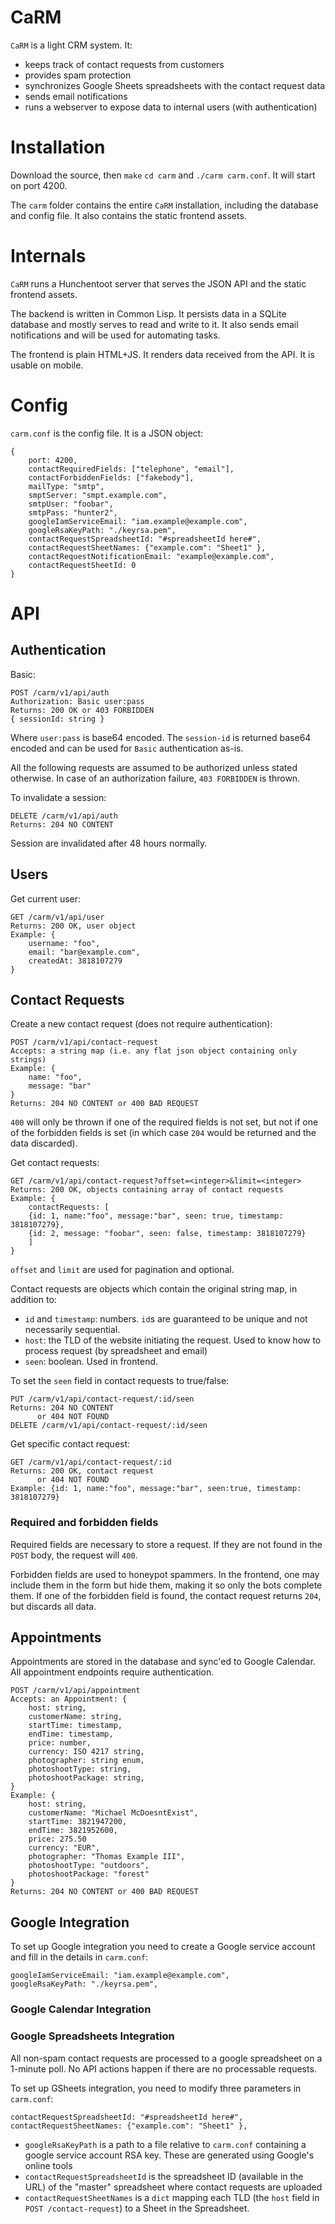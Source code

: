# CaRM

`CaRM` is a light CRM system. It:

* keeps track of contact requests from customers
* provides spam protection
* synchronizes Google Sheets spreadsheets with the contact request data
* sends email notifications
* runs a webserver to expose data to internal users (with authentication)

# Installation

Download the source, then `make` `cd carm` and `./carm carm.conf`. It will start on port 4200.

The `carm` folder contains the entire `CaRM` installation, including the database and config file.
It also contains the static frontend assets.

# Internals

`CaRM` runs a Hunchentoot server that serves the JSON API and the static frontend assets. 

The backend is written in Common Lisp. It persists data in a SQLite database and mostly serves to read
and write to it. It also sends email notifications and will be used for automating tasks.

The frontend is plain HTML+JS. It renders data received from the API. It is usable on mobile.

# Config

`carm.conf` is the config file. It is a JSON object:

	{
		port: 4200,
		contactRequiredFields: ["telephone", "email"],
		contactForbiddenFields: ["fakebody"],
		mailType: "smtp",
		smptServer: "smpt.example.com",
		smtpUser: "foobar",
		smtpPass: "hunter2",
		googleIamServiceEmail: "iam.example@example.com",
		googleRsaKeyPath: "./keyrsa.pem",
		contactRequestSpreadsheetId: "#spreadsheetId here#",
		contactRequestSheetNames: {"example.com": "Sheet1" },
		contactRequestNotificationEmail: "example@example.com",
		contactRequestSheetId: 0
	}

# API

## Authentication

Basic:

	POST /carm/v1/api/auth
	Authorization: Basic user:pass
	Returns: 200 OK or 403 FORBIDDEN
	{ sessionId: string }
	
Where `user:pass` is base64 encoded. The `session-id` is returned base64 encoded and can be used for `Basic`
authentication as-is. 

All the following requests are assumed to be authorized unless stated otherwise. In case of an authorization
failure, `403 FORBIDDEN` is thrown.

To invalidate a session:

	DELETE /carm/v1/api/auth
	Returns: 204 NO CONTENT
	
Session are invalidated after 48 hours normally.

## Users

Get current user:

	GET /carm/v1/api/user
	Returns: 200 OK, user object
	Example: {
		username: "foo",
		email: "bar@example.com",
		createdAt: 3818107279
	}

## Contact Requests

Create a new contact request (does not require authentication):

	POST /carm/v1/api/contact-request
	Accepts: a string map (i.e. any flat json object containing only strings)
	Example: {
		name: "foo",
		message: "bar"
	}
	Returns: 204 NO CONTENT or 400 BAD REQUEST
	
`400` will only be thrown if one of the required fields is not set, but not if one of the forbidden fields is
set (in which case `204` would be returned and the data discarded).

Get contact requests:

	GET /carm/v1/api/contact-request?offset=<integer>&limit=<integer>
	Returns: 200 OK, objects containing array of contact requests
	Example: {
		contactRequests: [ 
		{id: 1, name:"foo", message:"bar", seen: true, timestamp: 3818107279}, 
		{id: 2, message: "foobar", seen: false, timestamp: 3818107279} 
		]
	}

`offset` and `limit` are used for pagination and optional.
	
Contact requests are objects which contain the original string map, in addition to:

* `id` and `timestamp`: numbers. `id`s are guaranteed to be unique and not necessarily sequential.
* `host`: the TLD of the website initiating the request. Used to know how to process request (by spreadsheet and email)
* `seen`: boolean. Used in frontend.

To set the `seen` field in contact requests to true/false:

	PUT /carm/v1/api/contact-request/:id/seen
	Returns: 204 NO CONTENT
	      or 404 NOT FOUND
	DELETE /carm/v1/api/contact-request/:id/seen
	

Get specific contact request:

	GET /carm/v1/api/contact-request/:id
	Returns: 200 OK, contact request
	      or 404 NOT FOUND
	Example: {id: 1, name:"foo", message:"bar", seen:true, timestamp: 3818107279}

### Required and forbidden fields

Required fields are necessary to store a request. If they are not found in the `POST` body, the request will `400`.

Forbidden fields are used to honeypot spammers. In the frontend, one may include them in the form but hide them,
making it so only the bots complete them. If one of the forbidden field is found, the contact request returns `204`,
but discards all data.

## Appointments

Appointments are stored in the database and sync'ed to Google Calendar.
All appointment endpoints require authentication.

	POST /carm/v1/api/appointment
	Accepts: an Appointment: {
		host: string,
		customerName: string,
		startTime: timestamp,
		endTime: timestamp,
		price: number,
		currency: ISO 4217 string,
		photographer: string enum,
		photoshootType: string,
		photoshootPackage: string,
	}
	Example: {
		host: string,
		customerName: "Michael McDoesntExist",
		startTime: 3821947200,
		endTime: 3821952600,
		price: 275.50
		currency: "EUR",
		photographer: "Thomas Example III",
		photoshootType: "outdoors",
		photoshootPackage: "forest"
	}
	Returns: 204 NO CONTENT or 400 BAD REQUEST

## Google Integration

To set up Google integration you need to create a Google service account and fill in the details in `carm.conf`:

	googleIamServiceEmail: "iam.example@example.com",
	googleRsaKeyPath: "./keyrsa.pem",

### Google Calendar Integration

### Google Spreadsheets Integration

All non-spam contact requests are processed to a google spreadsheet on a 1-minute poll. No API actions happen if there
are no processable requests.

To set up GSheets integration, you need to modify three parameters in `carm.conf`:

	contactRequestSpreadsheetId: "#spreadsheetId here#",
	contactRequestSheetNames: {"example.com": "Sheet1" },

* `googleRsaKeyPath` is a path to a file relative to `carm.conf` containing a google service account RSA key. These are
generated using Google's online tools
* `contactRequestSpreadsheetId` is the spreadsheet ID (available in the URL) of the "master" spreadsheet where contact requests
are uploaded
* `contactRequestSheetNames` is a `dict` mapping each TLD (the `host` field in `POST /contact-request`) to a Sheet in the Spreadsheet.
